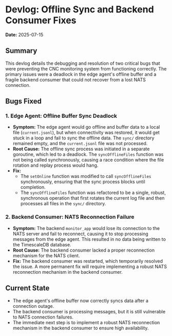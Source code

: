 # Devlog: Offline Sync and Backend Consumer Fixes

**Date:** 2025-07-15

## Summary

This devlog details the debugging and resolution of two critical bugs that were preventing the CNC monitoring system from functioning correctly. The primary issues were a deadlock in the edge agent's offline buffer and a fragile backend consumer that could not recover from a lost NATS connection.

## Bugs Fixed

### 1. Edge Agent: Offline Buffer Sync Deadlock

- **Symptom:** The edge agent would go offline and buffer data to a local file (`current.jsonl`), but when connectivity was restored, it would get stuck in a loop and fail to sync the offline data. The `sync/` directory remained empty, and the `current.jsonl` file was not processed.
- **Root Cause:** The offline sync process was initiated in a separate goroutine, which led to a deadlock. The `syncOfflineFiles` function was not being called synchronously, causing a race condition where the file rotation and replay process would hang.
- **Fix:**
    - The `setOnline` function was modified to call `syncOfflineFiles` synchronously, ensuring that the sync process blocks until completion.
    - The `syncOfflineFiles` function was refactored to be a single, robust, synchronous operation that first rotates the current log file and then processes all files in the `sync/` directory.

### 2. Backend Consumer: NATS Reconnection Failure

- **Symptom:** The backend `monitor_app` would lose its connection to the NATS server and fail to reconnect, causing it to stop processing messages from the edge agent. This resulted in no data being written to the TimescaleDB database.
- **Root Cause:** The backend consumer lacked a proper reconnection mechanism for the NATS client.
- **Fix:** The backend consumer was restarted, which temporarily resolved the issue. A more permanent fix will require implementing a robust NATS reconnection mechanism in the backend consumer.

## Current State

- The edge agent's offline buffer now correctly syncs data after a connection outage.
- The backend consumer is processing messages, but it is still vulnerable to NATS connection failures.
- The immediate next step is to implement a robust NATS reconnection mechanism in the backend consumer to ensure high availability.

